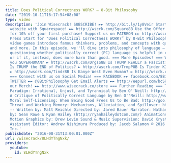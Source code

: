 ```yaml
---
title: Does Political Correctness WORK? – 8-Bit Philosophy
date: "2019-10-11T16:17:54+08:00"
type: video
description: 'Join Wisecrack! SUBSCRIBE! ►► http://bit.ly/1y8Veir Start building your
  website with Squarespace! ►► http://wscrk.com/Square8B Use the Offer Code: 8BIT
  for 10% off your first purchase! Support us on PATREON ►► http://wscrk.com/PatreonWC
  Press Start for "Does Political Correctness WORK?” by 8-Bit Philosophy, where classic
  video games introduce famous thinkers, problems, and concepts with quotes, teachings,
  and more. In this episode, we''ll dive into philosophy of language – specificially
  questioning whether politically correct (PC) language is helpful in combating discrimination
  or if it, instead, does more harm than good. === More Episodes! === Will DRUGS make
  you SUPERHUMAN? ► http://wscrk.com/DrgsS8B Is TRUMP REALLY a Fascist? ► http://wscrk.com/TrmpF8B
  Is TRUMP the END of Politics? ► http://wscrk.com/TrmpP8B Is Tinder KILLING Love?
  ► http://wscrk.com/Tindr8B Is Kanye West Even Human? ► http://wscrk.com/Kanye8B
  === Connect with us on Social Media! === FACEBOOK ►► facebook.com/8BitPhilosophy
  TWITTER ►► @8BitPhilosophy Get Email Alerts ►► http://eepurl.com/bcSRD9 Check out
  our Merch! ►► http://www.wisecrack.co/store === Further Reading === The Antidiscrimination
  Paradigm: Irrational, Unjust, and Tyrannical by Ben O''Neill: http://www.independent.org/publications/tir/article.asp?a=728
  A Critique of Politically Correct Language by Ben O''Neill: http://www.independent.org/publications/tir/article.asp?a=855
  Moral Self-Licensing: When Being Good Frees Us to Be Bad: http://goo.gl/XkjqdE Stereotype
  Threat and Working Memory: Mechanisms, Alleviation, and Spillover: http://psycnet.apa.org/psycinfo/2007-06470-007
  -- Written by: Matt Reichle Directed by: Jared Bauer Narrator: Nathan Lowe Edited
  by: Sean Rowe & Ryan Hailey (http://ryanhaileydotcom.com/) Animations by: Dean Bottino
  Motion Graphics by: Drew Levin Sound & Music Supervision: David Krystal (http://davidkrystalmusic.com/)
  Assistant Editor: Andrew Nishimura Produced by: Jacob Salamon © 2016 Wisecrack,
  Inc.'
publishdate: "2016-08-31T13:00:01.000Z"
url: /wisecrack/8LHdYTngNxk/
providers:
  youtube:
    id: 8LHdYTngNxk
---
```


